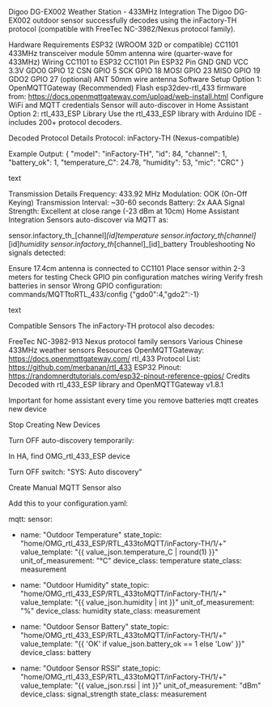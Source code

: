 Digoo DG-EX002 Weather Station - 433MHz Integration
The Digoo DG-EX002 outdoor sensor successfully decodes using the inFactory-TH protocol (compatible with FreeTec NC-3982/Nexus protocol family).

Hardware Requirements
ESP32 (WROOM 32D or compatible)
CC1101 433MHz transceiver module
50mm antenna wire (quarter-wave for 433MHz)
Wiring CC1101 to ESP32
CC1101 Pin	ESP32 Pin
GND	GND
VCC	3.3V
GDO0	GPIO 12
CSN	GPIO 5
SCK	GPIO 18
MOSI	GPIO 23
MISO	GPIO 19
GDO2	GPIO 27 (optional)
ANT	50mm wire antenna
Software Setup
Option 1: OpenMQTTGateway (Recommended)
Flash esp32dev-rtl_433 firmware from: https://docs.openmqttgateway.com/upload/web-install.html
Configure WiFi and MQTT credentials
Sensor will auto-discover in Home Assistant
Option 2: rtl_433_ESP Library
Use the rtl_433_ESP library with Arduino IDE - includes 200+ protocol decoders.

Decoded Protocol Details
Protocol: inFactory-TH (Nexus-compatible)

Example Output:
{
"model": "inFactory-TH",
"id": 84,
"channel": 1,
"battery_ok": 1,
"temperature_C": 24.78,
"humidity": 53,
"mic": "CRC"
}

text

Transmission Details
Frequency: 433.92 MHz
Modulation: OOK (On-Off Keying)
Transmission Interval: ~30-60 seconds
Battery: 2x AAA
Signal Strength: Excellent at close range (-23 dBm at 10cm)
Home Assistant Integration
Sensors auto-discover via MQTT as:

sensor.infactory_th_[channel]_[id]_temperature
sensor.infactory_th_[channel]_[id]_humidity
sensor.infactory_th_[channel]_[id]_battery
Troubleshooting
No signals detected:

Ensure 17.4cm antenna is connected to CC1101
Place sensor within 2-3 meters for testing
Check GPIO pin configuration matches wiring
Verify fresh batteries in sensor
Wrong GPIO configuration:
commands/MQTTtoRTL_433/config {"gdo0":4,"gdo2":-1}

text

Compatible Sensors
The inFactory-TH protocol also decodes:

FreeTec NC-3982-913
Nexus protocol family sensors
Various Chinese 433MHz weather sensors
Resources
OpenMQTTGateway: https://docs.openmqttgateway.com/
rtl_433 Protocol List: https://github.com/merbanan/rtl_433
ESP32 Pinout: https://randomnerdtutorials.com/esp32-pinout-reference-gpios/
Credits
Decoded with rtl_433_ESP library and OpenMQTTGateway v1.8.1

Important for home assistant every time you remove batteries mqtt creates new device

Stop Creating New Devices

Turn OFF auto-discovery temporarily:

In HA, find OMG_rtl_433_ESP device

Turn OFF switch: "SYS: Auto discovery"​

Create Manual MQTT Sensor also

Add this to your configuration.yaml:

mqtt:
sensor:
- name: "Outdoor Temperature"
  state_topic: "home/OMG_rtl_433_ESP/RTL_433toMQTT/inFactory-TH/1/+"
  value_template: "{{ value_json.temperature_C | round(1) }}"
  unit_of_measurement: "°C"
  device_class: temperature
  state_class: measurement

- name: "Outdoor Humidity"
  state_topic: "home/OMG_rtl_433_ESP/RTL_433toMQTT/inFactory-TH/1/+"
  value_template: "{{ value_json.humidity | int }}"
  unit_of_measurement: "%"
  device_class: humidity
  state_class: measurement
  
- name: "Outdoor Sensor Battery"
  state_topic: "home/OMG_rtl_433_ESP/RTL_433toMQTT/inFactory-TH/1/+"
  value_template: "{{ 'OK' if value_json.battery_ok == 1 else 'Low' }}"
  device_class: battery
  
- name: "Outdoor Sensor RSSI"
  state_topic: "home/OMG_rtl_433_ESP/RTL_433toMQTT/inFactory-TH/1/+"
  value_template: "{{ value_json.rssi | int }}"
  unit_of_measurement: "dBm"
  device_class: signal_strength
  state_class: measurement
